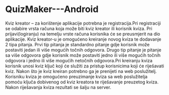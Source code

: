 # QuizMaker---Android
Kviz kreator – za korištenje aplikacije potrebna je registracija.Pri registraciji se odabire vrsta računa koja može biti kviz kreator ili korisnik kviza. Pri prijavi(logiranju) na temelju vrste računa korisnika će se preusmjerit na dio aplikacije. Kviz kreator-u je omogućeno kreiranje novog kviza te dodavanje 2 tipa pitanja. Prvi tip pitanja je standardno pitanje gdje korisnik može postaviti jedan ili više mogućih točnih odgovora. Drugo tip pitanje je pitanje sa više odgovora gdje korisnik može postaviti jedno ili više mogućih točnih odgovora i jedno ili više mogućih netočnih odgovora.Pri kreiranju kviza korisnik unosi kviz ključ koji će služiti za pristup korisnicima koji će riješavati kviz. Nakon što je kviz kreiran potrebno ga je prenijeti na web poslužitelj. Korisniku kviza je omogućeno preuzimanje kviza sa web poslužitelja pomoću ključa dobivenog od kviz kreatora te riješavanje preuzetog kviza. Nakon riješavanja kviza rezultati se šalju na server.
